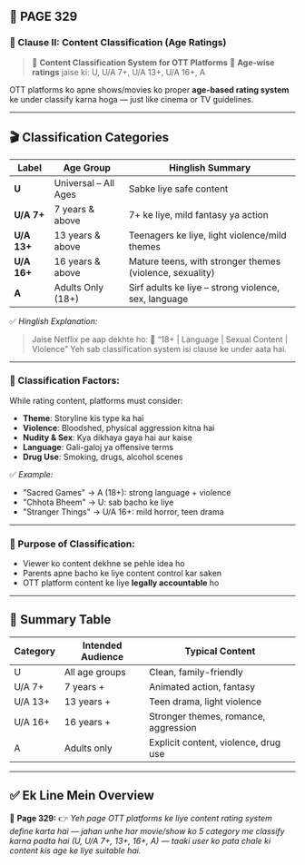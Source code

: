 ## 📄 **PAGE 329**

### 📘 Clause II: **Content Classification (Age Ratings)**

> 🎯 **Content Classification System for OTT Platforms**
> 🎂 **Age-wise ratings** jaise ki: U, U/A 7+, U/A 13+, U/A 16+, A

OTT platforms ko apne shows/movies ko proper **age-based rating system** ke under classify karna hoga — just like cinema or TV guidelines.

---

## 🎬 **Classification Categories**

| Label       | Age Group            | Hinglish Summary                                         |
| ----------- | -------------------- | -------------------------------------------------------- |
| **U**       | Universal – All Ages | Sabke liye safe content                                  |
| **U/A 7+**  | 7 years & above      | 7+ ke liye, mild fantasy ya action                       |
| **U/A 13+** | 13 years & above     | Teenagers ke liye, light violence/mild themes            |
| **U/A 16+** | 16 years & above     | Mature teens, with stronger themes (violence, sexuality) |
| **A**       | Adults Only (18+)    | Sirf adults ke liye – strong violence, sex, language     |

✅ *Hinglish Explanation:*

> Jaise Netflix pe aap dekhte ho:
> 🔞 “18+ | Language | Sexual Content | Violence”
> Yeh sab classification system isi clause ke under aata hai.

---

### 📘 Classification Factors:

While rating content, platforms must consider:

* **Theme**: Storyline kis type ka hai
* **Violence**: Bloodshed, physical aggression kitna hai
* **Nudity & Sex**: Kya dikhaya gaya hai aur kaise
* **Language**: Gali-galoj ya offensive terms
* **Drug Use**: Smoking, drugs, alcohol scenes

✅ *Example:*

* "Sacred Games" → A (18+): strong language + violence
* "Chhota Bheem" → U: sab bacho ke liye
* "Stranger Things" → U/A 16+: mild horror, teen drama

---

### 🎯 Purpose of Classification:

* Viewer ko content dekhne se pehle idea ho
* Parents apne bacho ke liye content control kar saken
* OTT platform content ke liye **legally accountable** ho

---

## 🧩 Summary Table

| Category | Intended Audience | Typical Content                      |
| -------- | ----------------- | ------------------------------------ |
| U        | All age groups    | Clean, family-friendly               |
| U/A 7+   | 7 years +         | Animated action, fantasy             |
| U/A 13+  | 13 years +        | Teen drama, light violence           |
| U/A 16+  | 16 years +        | Stronger themes, romance, aggression |
| A        | Adults only       | Explicit content, violence, drug use |

---

## ✅ **Ek Line Mein Overview**

📌 **Page 329:**
👉 *Yeh page OTT platforms ke liye content rating system define karta hai — jahan unhe har movie/show ko 5 category me classify karna padta hai (U, U/A 7+, 13+, 16+, A) — taaki user ko pata chale ki content kis age ke liye suitable hai.*
